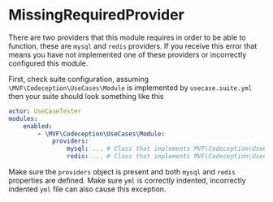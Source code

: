 # MissingRequiredProvider

There are two providers that this module requires in order to be able to function, these are `mysql` and `redis` providers. If you receive this error that means you have not implemented one of these providers or incorrectly configured this module.

First, check suite configuration, assuming `\MVF\Codeception\UseCases\Module` is implemented by `usecase.suite.yml` then your suite should look something like this

```yaml
actor: UseCaseTester
modules:
    enabled:
        - \MVF\Codeception\UseCases\Module:
            providers:
                mysql: ... # Class that implements MVF\Codeception\UseCases\Contracts\MySqlInterface
                redis: ... # Class that implements MVF\Codeception\UseCases\Contracts\RedisInterface
```

Make sure the `providers` object is present and both `mysql` and  `redis` properties are defined. Make sure `yml` is correctly indented, incorrectly indented `yml` file can also cause this exception.
